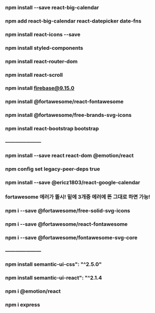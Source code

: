 ### npm install --save react-big-calendar
### npm add react-big-calendar react-datepicker date-fns
### npm install react-icons --save
### npm install styled-components
### npm install react-router-dom
### npm install react-scroll
### npm install firebase@9.15.0
### npm install @fortawesome/react-fontawesome
### npm install @fortawesome/free-brands-svg-icons
### npm install react-bootstrap bootstrap
### ———————
### npm install --save react react-dom @emotion/react
### npm config set legacy-peer-deps true
### npm install --save @ericz1803/react-google-calendar
### fortawesome 에러가 뜰시! 밑에 3개중 에러에 뜬 그대로 하면 가능!
### npm i --save @fortawesome/free-solid-svg-icons
### npm i --save @fortawesome/react-fontawesome
### npm i --save @fortawesome/fontawesome-svg-core
### ———————
### npm install semantic-ui-css": "^2.5.0"
### npm install semantic-ui-react": "^2.1.4
### npm i @emotion/react
### npm i express